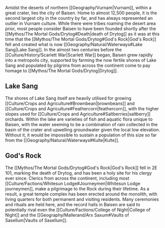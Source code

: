 Amidst the deserts of northern [[Geography/Vurnam|Vurnam]], within a great crater, lies the city of Baisen. Home to almost 12,500 people, it is the second largest city in the country by far, and has always represented an outlier in Vurnam culture. While there were tribes roaming the desert area prior, most people consider Baisen to have been founded shortly after the [[Mythos/The Mortal Gods/Drytog#Death|death of Drytog]] as it was at this time that the [[Mythos/The Mortal Gods/Drytog#God's Rock|God's Rock]] fell and created what is now [[Geography/Natural/Waterways#Lake Sang|Lake Sang]]. In the almost two centuries before the [[Culture/History/Scarlett War|Scarlett War]] began, Baisen grew rapidly into a metropolis city, supported by farming the now fertile shores of Lake Sang and populated by pilgrims from across the continent come to pay homage to [[Mythos/The Mortal Gods/Drytog|Drytog]].
## Lake Sang
The shores of Lake Sang itself are heavily utilised for growing [[Culture/Crops and Agriculture#Brownbean|brownbeans]] and [[Culture/Crops and Agriculture#Feathercorn|feathercorn]], with the higher slopes used for [[Culture/Crops and Agriculture#Saltberries|saltberry]] orchards. Within the lake are varieties of fish and aquatic flora unique to Baisen, with the water seeming to be a combination of rain collected in the basin of the crater and upwelling groundwater given the local low elevation. Without it, it would be impossible to sustain a population of this size so far from the [[Geography/Natural/Waterways#Kulte|Kulte]].
## God's Rock
The [[Mythos/The Mortal Gods/Drytog#God's Rock|God's Rock]] fell in 2E 101, marking the death of Drytog, and has been a holy site for his clergy ever since. Clerics from across the continent, including most [[Culture/Factions/Whitesun Lodge#Journeymen|Whitesun Lodge journeymen]], make a pilgrimage to the Rock during their lifetime. As a result, a great temple complex has been erected around the monolith, with living quarters for both permanent and visiting residents. Many ceremonies and rituals are held here, and the record halls in Baisen are said to potentially rival even the [[Culture/Factions/College of Night|College of Night]] and the [[Geography/Mallerand/Arx Saxum#Vaults of Sasellum|Vaults of Sasellum]].